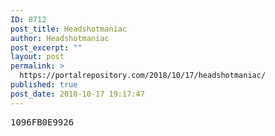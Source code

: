 ```yaml
---
ID: 8712
post_title: Headshotmaniac
author: Headshotmaniac
post_excerpt: ""
layout: post
permalink: >
  https://portalrepository.com/2018/10/17/headshotmaniac/
published: true
post_date: 2018-10-17 19:17:47
---
```

<pre>1096FB0E9926</pre>
